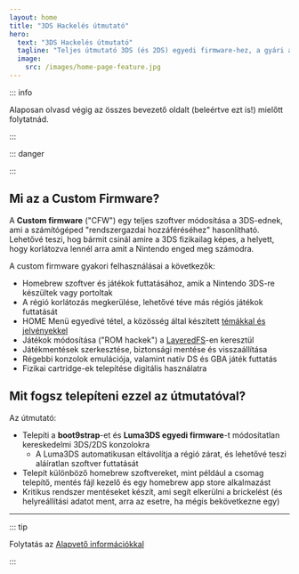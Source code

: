 ```yaml
---
layout: home
title: "3DS Hackelés útmutató"
hero:
  text: "3DS Hackelés útmutató"
  tagline: "Teljes útmutató 3DS (és 2DS) egyedi firmware-hez, a gyári állapottól boot9strap-ig."
  image:
    src: /images/home-page-feature.jpg
---
```


::: info

Alaposan olvasd végig az összes bevezető oldalt (beleértve ezt is!) mielőtt folytatnád.

:::

::: danger

<!--@include: ./_include/3ds-online.md -->

:::

## Mi az a Custom Firmware?

A **Custom firmware** ("CFW") egy teljes szoftver módosítása a 3DS-ednek, ami a számítógéped "rendszergazdai hozzáféréséhez" hasonlítható. Lehetővé teszi, hog bármit csinál amire a 3DS fizikailag képes, a helyett, hogy korlátozva lennél arra amit a Nintendo enged meg számodra.

A custom firmware gyakori felhasználásai a következők:

- Homebrew szoftver és játékok futtatásához, amik a Nintendo 3DS-re készültek vagy portoltak
- A régió korlátozás megkerülése, lehetővé téve más régiós játékok futtatását
- HOME Menü egyedivé tétel, a közösség által készített [témákkal és jelvényekkel](https://themeplaza.art)
- Játékok módosítása ("ROM hackek") a [LayeredFS](https://github.com/knight-ryu12/godmode9-layeredfs-usage/wiki/Using-Luma3DS'-layeredfs-\(Only-version-8.0-and-higher\))-en keresztül
- Játékmentések szerkesztése, biztonsági mentése és visszaállítása
- Régebbi konzolok emulációja, valamint natív DS és GBA játék futtatás
- Fizikai cartridge-ek telepítése digitális használatra

## Mit fogsz telepíteni ezzel az útmutatóval?

Az útmutató:

- Telepíti a **boot9strap**-et és **Luma3DS egyedi firmware**-t módosítatlan kereskedelmi 3DS/2DS konzolokra
  - A Luma3DS automatikusan eltávolítja a régió zárat, és lehetővé teszi aláíratlan szoftver futtatását
- Telepít különböző homebrew szoftvereket, mint például a csomag telepítő, mentés fájl kezelő és egy homebrew app store alkalmazást
- Kritikus rendszer mentéseket készít, ami segít elkerülni a brickelést (és helyreállítási adatot ment, arra az esetre, ha mégis bekövetkezne egy)

___

::: tip

Folytatás az [Alapvető információkkal](key-information)

:::
